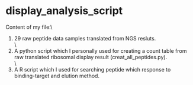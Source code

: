 # display_analysis_script
Content of my file:\
1. 29 raw peptide data samples translated from NGS resluts.\
\
2. A python script which I personally used for creating a count table from raw translated ribosomal display result (creat_all_peptides.py).\
\
3. A R script which I used for searching peptide which response to binding-target and elution method.
